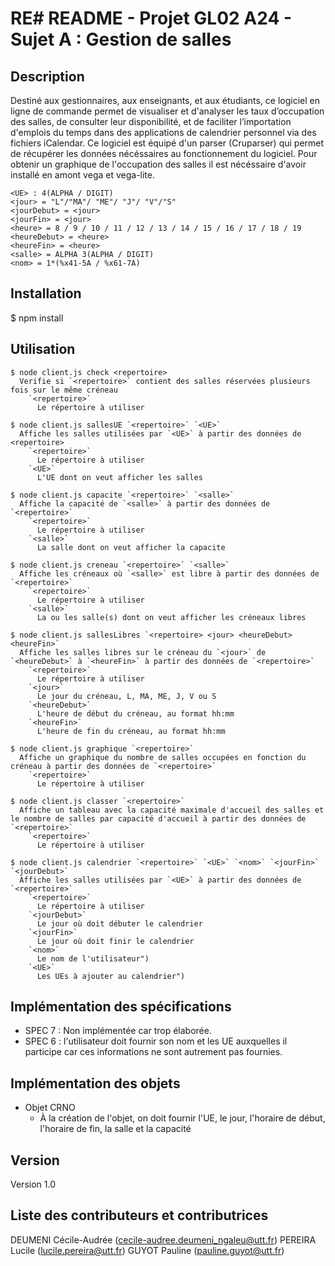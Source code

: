 # RE# README - Projet GL02 A24 - Sujet A : Gestion de salles

## Description 

Destiné aux gestionnaires, aux enseignants, et aux étudiants, ce logiciel en ligne de commande permet de visualiser et d'analyser les taux d’occupation des salles, de consulter leur disponibilité, et de faciliter l’importation d'emplois du temps dans des applications de calendrier personnel via des fichiers iCalendar. Ce logiciel est équipé d'un parser (Cruparser) qui permet de récupérer les données nécéssaires au fonctionnement du logiciel. Pour obtenir un graphique de l'occupation des salles il est nécéssaire d'avoir installé en amont vega et vega-lite.
```
<UE> : 4(ALPHA / DIGIT)
<jour> = "L"/"MA"/ "ME"/ "J"/ "V"/"S"
<jourDebut> = <jour>
<jourFin> = <jour>
<heure> = 8 / 9 / 10 / 11 / 12 / 13 / 14 / 15 / 16 / 17 / 18 / 19
<heureDebut> = <heure>
<heureFin> = <heure>
<salle> = ALPHA 3(ALPHA / DIGIT)
<nom> = 1*(%x41-5A / %x61-7A)

````

## Installation

$ npm install



## Utilisation
```
$ node client.js check <repertoire>  
  Verifie si `<repertoire>` contient des salles réservées plusieurs fois sur le même créneau	
    `<repertoire>`
      Le répertoire à utiliser			  

$ node client.js sallesUE `<repertoire>` `<UE>`  
  Affiche les salles utilisées par `<UE>` à partir des données de <repertoire>
    `<repertoire>`
      Le répertoire à utiliser
    `<UE>`
      L'UE dont on veut afficher les salles

$ node client.js capacite `<repertoire>` `<salle>`  
  Affiche la capacité de `<salle>` à partir des données de `<repertoire>`
    `<repertoire>`
      Le répertoire à utiliser
    `<salle>`  
      La salle dont on veut afficher la capacite
         
$ node client.js creneau `<repertoire>` `<salle>`  
  Affiche les créneaux où `<salle>` est libre à partir des données de `<repertoire>`    
    `<repertoire>`
      Le répertoire à utiliser
    `<salle>`  
      La ou les salle(s) dont on veut afficher les créneaux libres                        

$ node client.js sallesLibres `<repertoire> <jour> <heureDebut> <heureFin>` 
  Affiche les salles libres sur le créneau du `<jour>` de `<heureDebut>` à `<heureFin>` à partir des données de `<repertoire>`  
    `<repertoire>`
      Le répertoire à utiliser 
    `<jour>`  
      Le jour du créneau, L, MA, ME, J, V ou S
    `<heureDebut>`
      L'heure de début du créneau, au format hh:mm
    `<heureFin>` 
      L'heure de fin du créneau, au format hh:mm

$ node client.js graphique `<repertoire>` 
  Affiche un graphique du nombre de salles occupées en fonction du créneau à partir des données de `<repertoire>`
    `<repertoire>`
      Le répertoire à utiliser
            
$ node client.js classer `<repertoire>` 
  Affiche un tableau avec la capacité maximale d'accueil des salles et le nombre de salles par capacité d'accueil à partir des données de `<repertoire>`     
    `<repertoire>`
      Le répertoire à utiliser
                          
$ node client.js calendrier `<repertoire>` `<UE>` `<nom>` `<jourFin>` `<jourDebut>`
  Affiche les salles utilisées par `<UE>` à partir des données de `<repertoire>`
    `<repertoire>`
      Le répertoire à utiliser
    `<jourDebut>` 
      Le jour où doit débuter le calendrier
    `<jourFin>`
      Le jour où doit finir le calendrier
    `<nom>`
      Le nom de l'utilisateur")
    `<UE>`
      Les UEs à ajouter au calendrier") 
```    
 
## Implémentation des spécifications

- SPEC 7 : Non implémentée car trop élaborée.
- SPEC 6 : l'utilisateur doit fournir son nom et les UE auxquelles il participe car ces informations ne sont autrement pas fournies.



## Implémentation des objets

- Objet CRNO
  - À la création de l'objet, on doit fournir l'UE, le jour, l'horaire de début, l'horaire de fin, la salle et la capacité

## Version

Version 1.0



## Liste des contributeurs et contributrices

DEUMENI Cécile-Audrée (cecile-audree.deumeni_ngaleu@utt.fr)
PEREIRA Lucile (lucile.pereira@utt.fr)
GUYOT Pauline (pauline.guyot@utt.fr)




